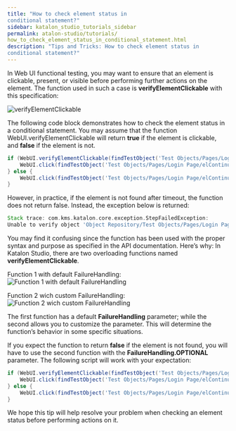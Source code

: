 ```yaml
---
title: "How to check element status in 
conditional statement?"
sidebar: katalon_studio_tutorials_sidebar
permalink: atalon-studio/tutorials/
how_to_check_element_status_in_conditional_statement.html
description: "Tips and Tricks: How to check element status in 
conditional statement?"
---
```

In Web UI functional testing, you may want to ensure that an element is clickable, present, or visible before performing further actions on the element. The function used in such a case is **verifyElementClickable** with this specification:

![verifyElementClickable](../../images/katalon-studio/tutorials/how_to_check_element_status_in_conditional_statement/verifyElementClickable_1.png)


The following code block demonstrates how to check the element status in a conditional statement. You may assume that the function WebUI.verifyElementClickable will return **true** if the element is clickable, and **false** if the element is not. 
```groovy
if (WebUI.verifyElementClickable(findTestObject('Test Objects/Pages/Login Page/elContinue - Wrong'))) {
    WebUI.click(findTestObject('Test Objects/Pages/Login Page/elContinue - Wrong'))
} else {
    WebUI.click(findTestObject('Test Objects/Pages/Login Page/elContinue'))
}
```
However, in practice, if the element is not found after timeout, the function does not return false. Instead, the exception below is returned:

```groovy
Stack trace: com.kms.katalon.core.exception.StepFailedException: 
Unable to verify object 'Object Repository/Test Objects/Pages/Login Page/elContinue - Wrong' to be clickable (Root cause: Web element with id: 'Object Repository/Test Objects/Pages/Login Page/elContinue - Wrong' located by 'By.xpath: //button[.='Continue - Wrong']' not found)
```
You may find it confusing since the function has been used with the proper syntax and purpose as specified in the API documentation. Here’s why:
In Katalon Studio, there are two overloading functions named **verifyElementClickable**. 

Function 1 with default FailureHandling:
![Function 1 with default FailureHandling](../../images/katalon-studio/tutorials/how_to_check_element_status_in_conditional_statement/verifyElementClickable_1.png)


Function 2 wich custom FailureHandling:
![Function 2 wich custom FailureHandling](../../images/katalon-studio/tutorials/how_to_check_element_status_in_conditional_statement/verifyElementClickable_2.png)

The first function has a default **FailureHandling** parameter; while the second allows you to customize the parameter. This will determine the function’s behavior in some specific situations.

If you expect the function to return **false** if the element is not found, you will have to use the second function with the **FailureHandling.OPTIONAL** parameter. The following script will work with your expectation:

```groovy
if (WebUI.verifyElementClickable(findTestObject('Test Objects/Pages/Login Page/elContinue - Wrong'), FailureHandling.OPTIONAL)) {
    WebUI.click(findTestObject('Test Objects/Pages/Login Page/elContinue - Wrong'))
} else {
    WebUI.click(findTestObject('Test Objects/Pages/Login Page/elContinue'))
}

```
We hope this tip will help resolve your problem when checking an element status before performing actions on it.
